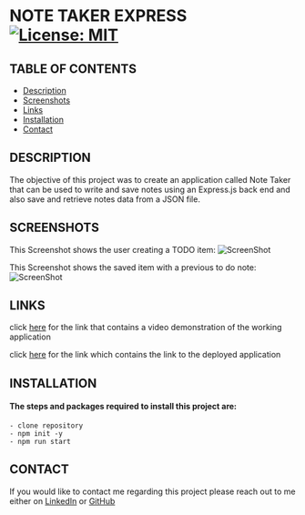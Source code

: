 # NOTE TAKER EXPRESS [![License: MIT](https://img.shields.io/badge/License-MIT-green.svg)](https://opensource.org/licenses/MIT)


## TABLE OF CONTENTS 
- [Description](#DESCRIPTION)
- [Screenshots](#SCREENSHOTS)
- [Links](#LINKS)
- [Installation](#INSTALLATION)
- [Contact](#CONTACT)

## DESCRIPTION

The objective of this project was to create an application called Note Taker that can be used to write and save notes using an Express.js back end and also save and retrieve notes data from a JSON file.

## SCREENSHOTS 

This Screenshot shows the user creating a TODO item: 
![ScreenShot](https://i.ibb.co/nzfCJW7/Note-Taker-2.png)

This Screenshot shows the saved item with a previous to do note:
![ScreenShot](https://i.ibb.co/ggw7Zcp/Note-Taker-1.png)


## LINKS

click [here](https://vast-falls-67878.herokuapp.com/) for the link that contains a video demonstration of the working application

click [here](https://vast-falls-67878.herokuapp.com/) for the link which contains the link to the deployed application

## INSTALLATION

#### The steps and packages required to install this project are:

```
- clone repository
- npm init -y
- npm run start
```


## CONTACT

If you would like to contact me regarding this project please reach out to me either on 
[LinkedIn](https://www.linkedin.com/in/leanne-gallagher/) or [GitHub](https://github.com/lenny-g)

